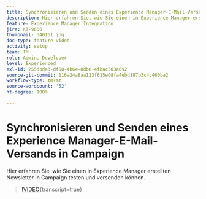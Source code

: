 ```yaml
---
title: Synchronisieren und Senden eines Experience Manager-E-Mail-Versands in Campaign
description: Hier erfahren Sie, wie Sie einen in Experience Manager erstellten Newsletter in Campaign testen und versenden können.
feature: Experience Manager Integration
jira: KT-9606
thumbnail: 340151.jpg
doc-type: feature video
activity: setup
team: TM
role: Admin, Developer
level: Experienced
exl-id: 255dbda3-df58-4b64-8db8-4fbac503a692
source-git-commit: 116a24a8aa123f615e08fa4ebd187b3c4c460ba2
workflow-type: tm+mt
source-wordcount: '52'
ht-degree: 100%

---
```


# Synchronisieren und Senden eines Experience Manager-E-Mail-Versands in Campaign

Hier erfahren Sie, wie Sie einen in Experience Manager erstellten Newsletter in Campaign testen und versenden können.

>[!VIDEO](https://video.tv.adobe.com/v/340151?quality=12&learn=on){transcript=true}
